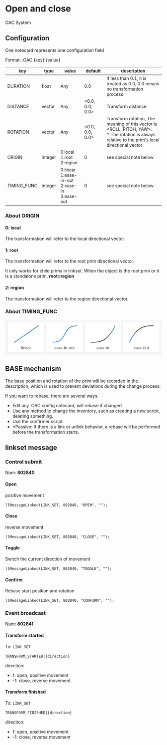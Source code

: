 # Open and close

OAC System

## Configuration

One notecard represents one configuration field

Format: .OAC {key} {value}

| key | type | value | default | description |
|---|---|---|---|---|
| DURATION | float | Any | 0.0 | If less than 0.1, it is treated as 0.0, 0.0 means no transformation process |
| DISTANCE | vector | Any | <0.0, 0.0, 0.0> | Transform distance |
| ROTATION | vector | Any | <0.0, 0.0, 0.0> | Transform rotation, The meaning of this vector is <ROLL, PITCH, YAW>. <br>* The rotation is always relative to the prim's local directional vector. |
| ORIGIN | integer | 0:local<br>1:root<br>2:region | 0 | see special note below |
| TIMING_FUNC | integer | 0:linear<br>1:ease-in-out<br>2:ease-in<br>3:ease-out | 0 | see special note below |

### About ORIGIN

#### 0: local

The transformation will refer to the local directional vector.

#### 1: root

The transformation will refer to the root prim directional vector.

It only works for child prims in linkset. When the object is the root prim or it is a standalone prim, **root=region**

#### 2: region

The transformation will refer to the region directional vector.

### About TIMING_FUNC

![img/TIMING_FUNC.png](img/TIMING_FUNC.png)

## BASE mechanism

The base position and rotation of the prim will be recorded in the description, which is used to prevent deviations during the change process.

If you want to rebase, there are several ways.

- Edit any .OAC config notecard, will rebase if changed
- Use any method to change the inventory, such as creating a new script, deleting something.
- Use the confirmer script.
- *Passive: If there is a link or unlink behavior, a rebase will be performed before the transformation starts.

## linkset message

### Control submit

Num: **802840**

#### Open

positive movement

```lsl
llMessageLinked(LINK_SET, 802840, "OPEN", "");
```

#### Close

reverse movement

```lsl
llMessageLinked(LINK_SET, 802840, "CLOSE", "");
```

#### Toggle

Switch the current direction of movement

```lsl
llMessageLinked(LINK_SET, 802840, "TOGGLE", "");
```

#### Confirm

Rebase start position and rotation

```lsl
llMessageLinked(LINK_SET, 802840, "CONFIRM", "");
```

### Event broadcast

Num: **802841**

#### Transform started

To: `LINK_SET`

```lsl
TRANSFORM_STARTED|{direction}
```

direction:

- 1: open, positive movement
- -1: close, reverse movement

#### Transform finished

To: `LINK_SET`

```lsl
TRANSFORM_FINISHED|{direction}
```

direction:

- 1: open, positive movement
- -1: close, reverse movement
